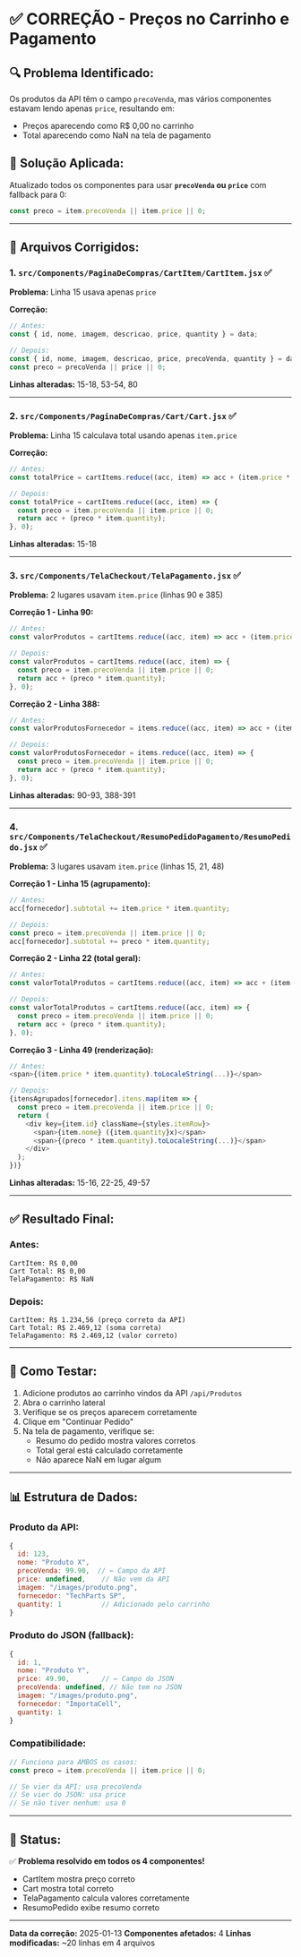 # ✅ CORREÇÃO - Preços no Carrinho e Pagamento

## 🔍 Problema Identificado:

Os produtos da API têm o campo `precoVenda`, mas vários componentes estavam lendo apenas `price`, resultando em:
- Preços aparecendo como R$ 0,00 no carrinho
- Total aparecendo como NaN na tela de pagamento

## 🔧 Solução Aplicada:

Atualizado todos os componentes para usar **`precoVenda` ou `price`** com fallback para 0:

```javascript
const preco = item.precoVenda || item.price || 0;
```

---

## 📝 Arquivos Corrigidos:

### 1. `src/Components/PaginaDeCompras/CartItem/CartItem.jsx` ✅

**Problema:** Linha 15 usava apenas `price`

**Correção:**
```javascript
// Antes:
const { id, nome, imagem, descricao, price, quantity } = data;

// Depois:
const { id, nome, imagem, descricao, price, precoVenda, quantity } = data;
const preco = precoVenda || price || 0;
```

**Linhas alteradas:** 15-18, 53-54, 80

---

### 2. `src/Components/PaginaDeCompras/Cart/Cart.jsx` ✅

**Problema:** Linha 15 calculava total usando apenas `item.price`

**Correção:**
```javascript
// Antes:
const totalPrice = cartItems.reduce((acc, item) => acc + (item.price * item.quantity), 0);

// Depois:
const totalPrice = cartItems.reduce((acc, item) => {
  const preco = item.precoVenda || item.price || 0;
  return acc + (preco * item.quantity);
}, 0);
```

**Linhas alteradas:** 15-18

---

### 3. `src/Components/TelaCheckout/TelaPagamento.jsx` ✅

**Problema:** 2 lugares usavam `item.price` (linhas 90 e 385)

**Correção 1 - Linha 90:**
```javascript
// Antes:
const valorProdutos = cartItems.reduce((acc, item) => acc + (item.price * item.quantity), 0);

// Depois:
const valorProdutos = cartItems.reduce((acc, item) => {
  const preco = item.precoVenda || item.price || 0;
  return acc + (preco * item.quantity);
}, 0);
```

**Correção 2 - Linha 388:**
```javascript
// Antes:
const valorProdutosFornecedor = items.reduce((acc, item) => acc + (item.price * item.quantity), 0);

// Depois:
const valorProdutosFornecedor = items.reduce((acc, item) => {
  const preco = item.precoVenda || item.price || 0;
  return acc + (preco * item.quantity);
}, 0);
```

**Linhas alteradas:** 90-93, 388-391

---

### 4. `src/Components/TelaCheckout/ResumoPedidoPagamento/ResumoPedido.jsx` ✅

**Problema:** 3 lugares usavam `item.price` (linhas 15, 21, 48)

**Correção 1 - Linha 15 (agrupamento):**
```javascript
// Antes:
acc[fornecedor].subtotal += item.price * item.quantity;

// Depois:
const preco = item.precoVenda || item.price || 0;
acc[fornecedor].subtotal += preco * item.quantity;
```

**Correção 2 - Linha 22 (total geral):**
```javascript
// Antes:
const valorTotalProdutos = cartItems.reduce((acc, item) => acc + (item.price * item.quantity), 0);

// Depois:
const valorTotalProdutos = cartItems.reduce((acc, item) => {
  const preco = item.precoVenda || item.price || 0;
  return acc + (preco * item.quantity);
}, 0);
```

**Correção 3 - Linha 49 (renderização):**
```javascript
// Antes:
<span>{(item.price * item.quantity).toLocaleString(...)}</span>

// Depois:
{itensAgrupados[fornecedor].itens.map(item => {
  const preco = item.precoVenda || item.price || 0;
  return (
    <div key={item.id} className={styles.itemRow}>
      <span>{item.nome} ({item.quantity}x)</span>
      <span>{(preco * item.quantity).toLocaleString(...)}</span>
    </div>
  );
})}
```

**Linhas alteradas:** 15-16, 22-25, 49-57

---

## ✅ Resultado Final:

### Antes:
```
CartItem: R$ 0,00
Cart Total: R$ 0,00
TelaPagamento: R$ NaN
```

### Depois:
```
CartItem: R$ 1.234,56 (preço correto da API)
Cart Total: R$ 2.469,12 (soma correta)
TelaPagamento: R$ 2.469,12 (valor correto)
```

---

## 🧪 Como Testar:

1. Adicione produtos ao carrinho vindos da API `/api/Produtos`
2. Abra o carrinho lateral
3. Verifique se os preços aparecem corretamente
4. Clique em "Continuar Pedido"
5. Na tela de pagamento, verifique se:
   - Resumo do pedido mostra valores corretos
   - Total geral está calculado corretamente
   - Não aparece NaN em lugar algum

---

## 📊 Estrutura de Dados:

### Produto da API:
```javascript
{
  id: 123,
  nome: "Produto X",
  precoVenda: 99.90,  // ← Campo da API
  price: undefined,    // Não vem da API
  imagem: "/images/produto.png",
  fornecedor: "TechParts SP",
  quantity: 1          // Adicionado pelo carrinho
}
```

### Produto do JSON (fallback):
```javascript
{
  id: 1,
  nome: "Produto Y",
  price: 49.90,        // ← Campo do JSON
  precoVenda: undefined, // Não tem no JSON
  imagem: "/images/produto.png",
  fornecedor: "ImportaCell",
  quantity: 1
}
```

### Compatibilidade:
```javascript
// Funciona para AMBOS os casos:
const preco = item.precoVenda || item.price || 0;

// Se vier da API: usa precoVenda
// Se vier do JSON: usa price
// Se não tiver nenhum: usa 0
```

---

## 🎉 Status:

✅ **Problema resolvido em todos os 4 componentes!**

- CartItem mostra preço correto
- Cart mostra total correto
- TelaPagamento calcula valores corretamente
- ResumoPedido exibe resumo correto

---

**Data da correção:** 2025-01-13
**Componentes afetados:** 4
**Linhas modificadas:** ~20 linhas em 4 arquivos
